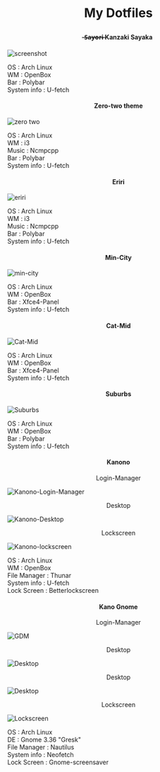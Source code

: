 # <p align="center"> <b> My Dotfiles  </b> </p>  
#### <p align="center">  ̶S̶a̶y̶o̶r̶i̶ Kanzaki Sayaka </p>    

![screenshot](https://raw.githubusercontent.com/JustHumanz/dotfiles/master/Kanzaki%20Sayaka/scrot.png)

OS  : Arch Linux  
WM  : OpenBox  
Bar : Polybar  
System info : U-fetch  
#### <p align="center"> Zero-two theme </p>  

![zero two](https://raw.githubusercontent.com/JustHumanz/dotfiles/master/Zero-two/i3/Screenshot.png)  

OS  : Arch Linux  
WM  : i3  
Music : Ncmpcpp  
Bar : Polybar  
System info : U-fetch  
#### <p align="center"> Eriri </p>

![eriri](https://raw.githubusercontent.com/JustHumanz/dotfiles/master/Eriri/ss.png)  

OS  : Arch Linux  
WM  : i3   
Music : Ncmpcpp  
Bar : Polybar  
System info : U-fetch  
#### <p align="center"> Min-City </p>  

![min-city](https://raw.githubusercontent.com/JustHumanz/dotfiles/master/Min-city/back.png)  

OS  : Arch Linux  
WM  : OpenBox  
Bar : Xfce4-Panel  
System info : U-fetch  
#### <p align="center"> Cat-Mid </p>  

![Cat-Mid](https://raw.githubusercontent.com/JustHumanz/dotfiles/master/Cat-mid/scrot.png)  

OS  : Arch Linux  
WM  : OpenBox  
Bar : Xfce4-Panel  
System info : U-fetch  
#### <p align="center"> Suburbs </p>  

![Suburbs](https://raw.githubusercontent.com/JustHumanz/dotfiles/master/Suburbs/wall.png)  

OS  : Arch Linux  
WM  : OpenBox  
Bar : Polybar  
System info : U-fetch  

#### <p align='center'> Kanono </p>
<p align='center'> Login-Manager </p>

![Kanono-Login-Manager](https://raw.githubusercontent.com/JustHumanz/dotfiles/master/Kanono/Img/sc1.png)

<p align='center'> Desktop </p>

![Kanono-Desktop](https://raw.githubusercontent.com/JustHumanz/dotfiles/master/Kanono/Img/sc2.png)

<p align='center'> Lockscreen </p>

![Kanono-lockscreen](https://raw.githubusercontent.com/JustHumanz/dotfiles/master/Kanono/Img/sc3.png)

OS  : Arch Linux  
WM  : OpenBox  
File Manager : Thunar  
System info : U-fetch  
Lock Screen : Betterlockscreen

#### <p align='center'> Kano Gnome </p>
<p align='center'> Login-Manager </p>

![GDM](https://raw.githubusercontent.com/JustHumanz/dotfiles/master/Kano_Gnome/img/GDM.png)

<p align='center'> Desktop </p>

![Desktop](https://raw.githubusercontent.com/JustHumanz/dotfiles/master/Kanono/img/Desktop_1.png)

<p align='center'> Desktop </p>

![Desktop](https://raw.githubusercontent.com/JustHumanz/dotfiles/master/Kano_Gnome/img/Desktop_2.png)

<p align='center'> Lockscreen </p>

![Lockscreen](https://raw.githubusercontent.com/JustHumanz/dotfiles/master/Kano_Gnome/img/Lockscreen.png)

OS  : Arch Linux  
DE  : Gnome 3.36 "Gresk"  
File Manager : Nautilus  
System info : Neofetch  
Lock Screen : Gnome-screensaver
